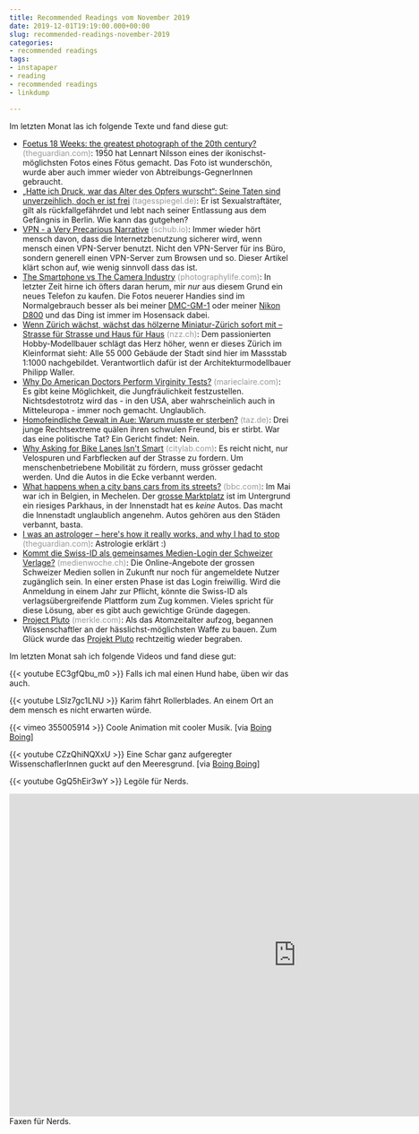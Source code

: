 ```yaml
---
title: Recommended Readings vom November 2019
date: 2019-12-01T19:19:00.000+00:00
slug: recommended-readings-november-2019
categories:
- recommended readings
tags:
- instapaper
- reading
- recommended readings
- linkdump

---
```

Im letzten Monat las ich folgende Texte und fand diese gut:

* [Foetus 18 Weeks: the greatest photograph of the 20th century?](https://www.theguardian.com/artanddesign/2019/nov/18/foetus-images-lennart-nilsson-photojournalist) <span style="color: #999999;">(theguardian.com)</span>: 1950 hat Lennart Nilsson eines der ikonischst-möglichsten Fotos eines Fötus gemacht. Das Foto ist wunderschön, wurde aber auch immer wieder von Abtreibungs-GegnerInnen gebraucht.
* [„Hatte ich Druck, war das Alter des Opfers wurscht“: Seine Taten sind unverzeihlich, doch er ist frei](https://www.tagesspiegel.de/themen/reportage/hatte-ich-druck-war-das-alter-des-opfers-wurscht-seine-taten-sind-unverzeihlich-doch-er-ist-frei/25195646.html) <span style="color: #999999;">(tagesspiegel.de)</span>: Er ist Sexualstraftäter, gilt als rückfallgefährdet und lebt nach seiner Entlassung aus dem Gefängnis in Berlin. Wie kann das gutgehen?
* [VPN - a Very Precarious Narrative](https://schub.io/blog/2019/04/08/very-precarious-narrative.html) <span style="color: #999999;">(schub.io)</span>: Immer wieder hört mensch davon, dass die Internetzbenutzung sicherer wird, wenn mensch einen VPN-Server benutzt. Nicht den VPN-Server für ins Büro, sondern generell einen VPN-Server zum Browsen und so. Dieser Artikel klärt schon auf, wie wenig sinnvoll dass das ist.
* [The Smartphone vs The Camera Industry](https://photographylife.com/smartphone-vs-camera-industry) <span style="color: #999999;">(photographylife.com)</span>: In letzter Zeit hirne ich öfters daran herum, mir _nur_ aus diesem Grund ein neues Telefon zu kaufen. Die Fotos neuerer Handies sind im Normalgebrauch besser als bei meiner [DMC-GM-1](https://www.flickr.com/cameras/panasonic/dmc-gm1/) oder meiner [Nikon D800](https://www.flickr.com/cameras/nikon/d800) und das Ding ist immer im Hosensack dabei.
* [Wenn Zürich wächst, wächst das hölzerne Miniatur-Zürich sofort mit – Strasse für Strasse und Haus für Haus](https://www.nzz.ch/zuerich/jedes-haus-das-in-zuerich-gebaut-wird-steht-in-kuerzester-zeit-auch-auf-dem-stadtmodell-ld.1518976) <span style="color: #999999;">(nzz.ch)</span>: Dem passionierten  Hobby-Modellbauer schlägt das Herz höher, wenn er dieses Zürich im  Kleinformat sieht: Alle 55 000 Gebäude der Stadt sind hier im Massstab  1:1000 nachgebildet. Verantwortlich dafür ist der Architekturmodellbauer Philipp Waller.
* [Why Do American Doctors Perform Virginity Tests?](https://www.marieclaire.com/health-fitness/a29488743/virginity-testing-america-doctors/) <span style="color: #999999;">(marieclaire.com)</span>: Es gibt keine Möglichkeit, die Jungfräulichkeit festzustellen. Nichtsdestotrotz wird das - in den USA, aber wahrscheinlich auch in Mitteleuropa - immer noch gemacht. Unglaublich.
* [Homofeindliche Gewalt in Aue: Warum musste er sterben?](https://taz.de/Homofeindliche-Gewalt-in-Aue/!5621565/) <span style="color: #999999;">(taz.de)</span>: Drei junge Rechtsextreme quälen ihren schwulen Freund, bis er stirbt. War das eine politische Tat? Ein Gericht findet: Nein.
* [Why Asking for Bike Lanes Isn't Smart](https://www.citylab.com/perspective/2019/10/micromobility-urban-design-car-free-infrastruture-futurama/600163/) <span style="color: #999999;">(citylab.com)</span>: Es reicht nicht, nur Velospuren und Farbflecken auf der Strasse zu fordern. Um menschenbetriebene Mobilität zu fördern, muss grösser gedacht werden. Und die Autos in die Ecke verbannt werden.
* [What happens when a city bans cars from its streets?](https://www.bbc.com/future/article/20191011-what-happens-when-a-city-bans-car-from-its-streets) <span style="color: #999999;">(bbc.com)</span>: Im Mai war ich in Belgien, in Mechelen. Der [grosse Marktplatz](https://www.openstreetmap.org/way/31022835) ist im Untergrund ein riesiges Parkhaus, in der Innenstadt hat es _keine_ Autos. Das macht die Innenstadt unglaublich angenehm. Autos gehören aus den Städen verbannt, basta.
* [I was an astrologer – here's how it really works, and why I had to stop](http://www.theguardian.com/lifeandstyle/2019/nov/06/i-was-an-astrologer-how-it-works-psychics) <span style="color: #999999;">(theguardian.com)</span>: Astrologie erklärt :)
* [Kommt die Swiss-ID als gemeinsames Medien-Login der Schweizer Verlage?](https://medienwoche.ch/2019/10/15/kommt-die-swiss-id-als-gemeinsames-medien-login-der-schweizer-verlage/) <span style="color: #999999;">(medienwoche.ch)</span>: Die Online-Angebote der grossen Schweizer Medien sollen in  Zukunft nur noch für angemeldete Nutzer zugänglich sein. In einer ersten Phase ist das Login freiwillig. Wird die Anmeldung in einem Jahr zur  Pflicht, könnte die Swiss-ID als verlagsübergreifende Plattform zum Zug  kommen. Vieles spricht für diese Lösung, aber es gibt auch gewichtige  Gründe dagegen.
* [Project Pluto](http://www.merkle.com/pluto/pluto.html) <span style="color: #999999;">(merkle.com)</span>: Als das Atomzeitalter aufzog, begannen Wissenschaftler an der hässlichst-möglichsten Waffe zu bauen. Zum Glück wurde das [Projekt Pluto](https://en.wikipedia.org/wiki/Project_Pluto) rechtzeitig wieder begraben.

Im letzten Monat sah ich folgende Videos und fand diese gut:

{{< youtube EC3gfQbu_m0 >}} Falls ich mal einen Hund habe, üben wir das auch.

{{< youtube LSlz7gc1LNU >}}
Karim fährt Rollerblades.
An einem Ort an dem mensch es nicht erwarten würde.

{{< vimeo 355005914 >}}
Coole Animation mit cooler Musik.
\[via [Boing Boing](https://boingboing.net/2019/09/11/zooming-way-way-in-on-the-tip.html)\]

{{< youtube CZzQhiNQXxU >}}
Eine Schar ganz aufgeregter WissenschaflerInnen guckt auf den Meeresgrund.
\[via [Boing Boing](https://boingboing.net/2019/10/17/video-sea-critters-chow-down.html)\]

{{< youtube GgQ5hEir3wY >}}
Legöle für Nerds.

<iframe width="1024" height="576" src="https://media.ccc.de/v/35c3-9462-what_the_fax/oembed" frameborder="0" allowfullscreen></iframe>
Faxen für Nerds.